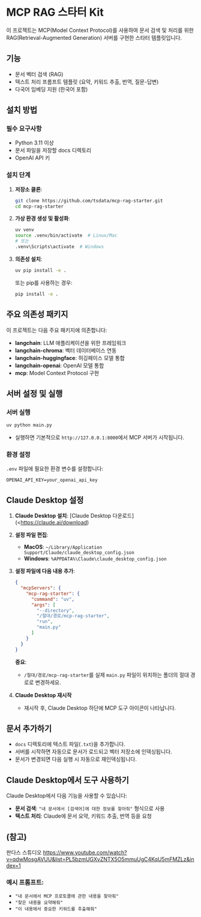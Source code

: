 # MCP RAG 스타터 Kit

이 프로젝트는 MCP(Model Context Protocol)를 사용하여 문서 검색 및 처리를 위한 RAG(Retrieval-Augmented Generation) 서버를 구현한 스타터 템플릿입니다.

## 기능

- 문서 벡터 검색 (RAG)
- 텍스트 처리 프롬프트 템플릿 (요약, 키워드 추출, 번역, 질문-답변)
- 다국어 임베딩 지원 (한국어 포함)

## 설치 방법

### 필수 요구사항

- Python 3.11 이상
- 문서 파일을 저장할 docs 디렉토리
- OpenAI API 키

### 설치 단계

1. **저장소 클론**:

   ```bash
   git clone https://github.com/tsdata/mcp-rag-starter.git
   cd mcp-rag-starter
   ```

2. **가상 환경 생성 및 활성화**:

   ```bash
   uv venv
   source .venv/bin/activate  # Linux/Mac
   # 또는
   .venv\Scripts\activate  # Windows
   ```

3. **의존성 설치**:
   ```bash
   uv pip install -e .
   ```
   또는 pip를 사용하는 경우:
   ```bash
   pip install -e .
   ```

## 주요 의존성 패키지

이 프로젝트는 다음 주요 패키지에 의존합니다:

- **langchain**: LLM 애플리케이션을 위한 프레임워크
- **langchain-chroma**: 벡터 데이터베이스 연동
- **langchain-huggingface**: 허깅페이스 모델 통합
- **langchain-openai**: OpenAI 모델 통합
- **mcp**: Model Context Protocol 구현

## 서버 설정 및 실행

### 서버 실행

```bash
uv python main.py
```

- 실행하면 기본적으로 `http://127.0.0.1:8000`에서 MCP 서버가 시작됩니다.

### 환경 설정

`.env` 파일에 필요한 환경 변수를 설정합니다:

```.env
OPENAI_API_KEY=your_openai_api_key
```

## Claude Desktop 설정

1.  **Claude Desktop 설치**: [Claude Desktop 다운로드](<https://claude.ai/download)
2.  **설정 파일 편집**:

    - **MacOS**: `~/Library/Application Support/Claude/claude_desktop_config.json`
    - **Windows**: `%APPDATA%\Claude\claude_desktop_config.json`

3.  **설정 파일에 다음 내용 추가**:

    ```json
    {
      "mcpServers": {
        "mcp-rag-starter": {
          "command": "uv",
          "args": [
            "--directory",
            "/절대/경로/mcp-rag-starter",
            "run",
            "main.py"
          ]
        }
      }
    }
    ```

    **중요**:

    - `/절대/경로/mcp-rag-starter`를 실제 `main.py` 파일이 위치하는 폴더의 절대 경로로 변경하세요.

4.  **Claude Desktop 재시작**
    - 재시작 후, Claude Desktop 하단에 MCP 도구 아이콘이 나타납니다.

## 문서 추가하기

- `docs` 디렉토리에 텍스트 파일(`.txt`)을 추가합니다.
- 서버를 시작하면 자동으로 문서가 로드되고 벡터 저장소에 인덱싱됩니다.
- 문서가 변경되면 다음 실행 시 자동으로 재인덱싱됩니다.

## Claude Desktop에서 도구 사용하기

Claude Desktop에서 다음 기능을 사용할 수 있습니다:

- **문서 검색**: `"내 문서에서 [검색어]에 대한 정보를 찾아줘"` 형식으로 사용
- **텍스트 처리**: Claude에 문서 요약, 키워드 추출, 번역 등을 요청

## (참고)
판다스 스튜디오
https://www.youtube.com/watch?v=qdwMosgAVUU&list=PL5bzmUGXvZNTX5O5mmuUgC4KqU5mFMZLz&index=1

### 예시 프롬프트:

- `"내 문서에서 MCP 프로토콜에 관한 내용을 찾아줘"`
- `"찾은 내용을 요약해줘"`
- `"이 내용에서 중요한 키워드를 추출해줘"`
